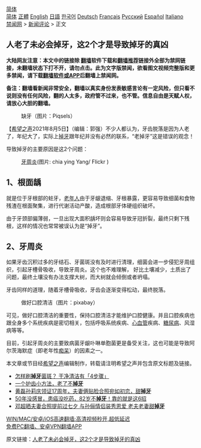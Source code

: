  <!-- 面包屑导航 --> <div class="breadcrumb"><!-- GTranslate: https://gtranslate.io/ -->  <div class="switcher notranslate">  <div class="selected">  <a href="#" onclick="return false;"> 简体</a>  </div>  <div class="option">  <a href="https://www.bannedbook.org" onclick="doGTranslate('zh-CN|zh-CN');jQuery('div.switcher div.selected a').html(jQuery(this).html());return false;" title="简体中文" class="nturl selected"> 简体</a>  <a href="https://www.bannedbook.org/zh-tw/" onclick="doGTranslate('zh-CN|zh-TW');jQuery('div.switcher div.selected a').html(jQuery(this).html());return false;" title="繁體中文" class="nturl"> 正體</a>  <a href="https://www.bannedbook.org/en/" onclick="doGTranslate('zh-CN|en');jQuery('div.switcher div.selected a').html(jQuery(this).html());return false;" title="English" class="nturl"> English</a>  <a href="https://www.bannedbook.org/ja/" onclick="doGTranslate('zh-CN|ja');jQuery('div.switcher div.selected a').html(jQuery(this).html());return false;" title="日本語" class="nturl"> 日語</a>  <a href="https://www.bannedbook.org/ko/" onclick="doGTranslate('zh-CN|ko');jQuery('div.switcher div.selected a').html(jQuery(this).html());return false;" title="한국어" class="nturl"> 한국어</a>  <a href="https://www.bannedbook.org/de/" onclick="doGTranslate('zh-CN|de');jQuery('div.switcher div.selected a').html(jQuery(this).html());return false;" title="Deutsch" class="nturl"> Deutsch</a>  <a href="https://www.bannedbook.org/fr/" onclick="doGTranslate('zh-CN|fr');jQuery('div.switcher div.selected a').html(jQuery(this).html());return false;" title="Français" class="nturl"> Français</a>  <a href="https://www.bannedbook.org/ru/" onclick="doGTranslate('zh-CN|ru');jQuery('div.switcher div.selected a').html(jQuery(this).html());return false;" title="Русский" class="nturl"> Русский</a>  <a href="https://www.bannedbook.org/es/" onclick="doGTranslate('zh-CN|es');jQuery('div.switcher div.selected a').html(jQuery(this).html());return false;" title="Español" class="nturl"> Español</a>  <a href="https://www.bannedbook.org/it/" onclick="doGTranslate('zh-CN|it');jQuery('div.switcher div.selected a').html(jQuery(this).html());return false;" title="Italiano" class="nturl"> Italiano</a>  </div>  </div>      <div class='breadcrumb-sub'><!-- Breadcrumb NavXT 6.3.0 --> <a href="https://www.bannedbook.org/" class="home">禁闻网</a> &gt; <a href="https://www.bannedbook.org/bnews/comments/" class="category">新闻评论</a> &gt; 正文</div></div><h2>人老了未必会掉牙，这2个才是导致掉牙的真凶</h2> <p class="notice"><b>大陆网友注意：本文中的链接除 <a href="https://github.com/bannedbook/fanqiang" >翻墙</a>软件下载和<a href="https://github.com/killgcd/justmysocks/blob/master/README.md">翻墙推荐</a>链接外全部为禁网链接，未翻墙状态下打不开，请勿点击。此为文字版禁闻，欲看图文视频完整版和更多禁闻，请下载<a href="https://github.com/bannedbook/fanqiang">翻墙软件或APP</a>后翻墙上禁闻网。</p><p>备注：翻墙看新闻非常安全，翻墙以真实身份发表敏感言论有一定风险，但只看不说则没有任何风险，翻的人太多，政府管不过来，也不管。信息自由是天赋人权，请放心大胆的翻墙。</b></p>  <div class="entry"> <figure><figcaption>缺牙（图片：Piqsels）</figcaption></figure> <p>【<span class='wp_keywordlink_affiliate'><a href="https://www.soundofhope.org" title="希望之声" target="_blank">希望之声</a></span>2021年8月5日】（编辑：郭强）不少人都认为，牙齿脱落是因为人老了，年纪大了，实际上<a href="https://www.bannedbook.org/bnews/tag/%E6%8E%89%E7%89%99/" class="st_tag internal_tag" rel="tag" title="标签 掉牙 下的日志">掉牙</a>跟年纪并没有必然的联系，“老掉牙”这是错误的观念！</p> <p>导致掉牙的主要原因是这2个问题：</p>  <figure><figcaption><a href="https://www.bannedbook.org/bnews/tag/%e7%89%99%e5%91%a8%e7%82%8e/" class="st_tag internal_tag" rel="tag" title="标签 牙周炎 下的日志">牙周炎</a>(图片: chia ying Yang/ Flickr )</figcaption></figure> <h2>1、根面龋</h2> <p>就是位于牙根部的蛀牙，<a href="https://www.bannedbook.org/bnews/tag/%E8%80%81%E5%B9%B4%E4%BA%BA/" class="st_tag internal_tag" rel="tag" title="标签 老年人 下的日志">老年人</a>由于牙龈退缩、牙根暴露，更容易导致细菌和食物残渣在根面聚集，进行代谢活动产酸，造成根部牙体硬组织破坏。</p> <p>由于牙颈部偏薄弱，一旦出现大面积龋坏则会容易导致牙冠折裂，最终只剩下残根，这样的情况也常常被误认为是“掉牙”。</p>  <h2>2、牙周炎</h2> <p>如果牙齿沉积过多的牙结石、牙菌斑没有及时进行清理，细菌会进一步侵犯牙周组织，引起牙槽骨吸收，导致牙周炎。这个也不难理解， 好比土壤减少，土质出了问题，最终土壤没有办法支撑大树，而大树就会倾倒或者坍塌。</p> <p>牙齿同样的道理，随着牙槽骨吸收，牙齿会逐渐变得松动，最终脱落。</p>  <figure><figcaption>做好口腔清洁（图片：pixabay）</figcaption></figure> <p>可见，做好口腔清洁的重要性，保持口腔清洁才能维护口腔健康。并且口腔疾病也跟全身多个系统疾病是密切相关，包括呼吸系统疾病、<a href="https://www.bannedbook.org/bnews/tag/%E5%BF%83%E8%A1%80%E7%AE%A1/" class="st_tag internal_tag" rel="tag" title="标签 心血管 下的日志">心血管</a>疾病、<a href="https://www.bannedbook.org/bnews/tag/%e7%b3%96%e5%b0%bf%e7%97%85/" class="st_tag internal_tag" rel="tag" title="标签 糖尿病 下的日志">糖尿病</a>、风湿病等等。</p> <p>目前，引起牙周炎的主要致病菌牙龈卟啉单胞菌更是备受关注，这也可能是导致阿尔茨海默症（即老年性<a href="https://www.bannedbook.org/bnews/tag/%E7%97%B4%E5%91%86/" class="st_tag internal_tag" rel="tag" title="标签 痴呆 下的日志">痴呆</a>）的因素之一。</p>  <p>本文章或节目经<a href="https://www.bannedbook.org/bnews/tag/%e5%b8%8c%e6%9c%9b%e4%b9%8b%e5%a3%b0/" class="st_tag internal_tag" rel="tag" title="标签 希望之声 下的日志">希望之声</a>编辑制作，转载请注明希望之声并包含原文标题及链接。 </p> <ul class='op-related-articles' title='相关阅读'> <li><a href='https://www.bannedbook.org/bnews/comments/20210610/1563617.html' target='_blank'>怎样刷<b>掉牙</b>菌斑？ 干净清洁有「4步骤」</a></li> <li><a href='https://www.bannedbook.org/bnews/lifebaike/20210317/1506751.html' target='_blank'>一个护齿小方法，老了不<b>掉牙</b></a></li> <li><a href='https://www.bannedbook.org/bnews/yule/20210309/1501005.html' target='_blank'>黄磊孙莉庆领证17周年，夫妻俩贴脸合照宛如初恋，甜<b>掉牙</b></a></li> <li><a href='https://www.bannedbook.org/bnews/health/20210129/1476973.html' target='_blank'>50年没感冒，患癌没吃药，82岁不<b>掉牙</b>！靠的就是这6招</a></li> <li><a href='https://www.bannedbook.org/bnews/yule/20200825/1385333.html' target='_blank'>邓超晒夫妻合照提前过七夕 与孙俪情侣装秀恩爱 老夫老妻甜<b>掉牙</b></a></li> </ul> <p class="texttj"> <a href="https://github.com/bannedbook/fanqiang/wiki/V2ray%E6%9C%BA%E5%9C%BA" target="_blank">WIN/MAC/安卓/iOS高速翻墙:高清视频秒开,超低延迟</a><br/> <a href="https://github.com/bannedbook/fanqiang/wiki/%E7%A6%81%E9%97%BB%E7%BD%91%E5%AE%89%E5%8D%93%E7%BF%BB%E5%A2%99%E6%96%B0%E9%97%BBAPP" target="_blank">免费PC翻墙、安卓VPN翻墙APP</a></p><p>原文链接：<a class="src_link"  href="https://www.soundofhope.org/post/530987" target="_blank">人老了未必会掉牙，这2个才是导致掉牙的真凶</a></p><a name='sharetosocial'></a>  <div style="margin-bottom:5px;padding-bottom:5px;clear:both"> <div id="archive-pix-1" class="banner-ads"> <!-- AuctionX Display platform tag START --> <div id="26318x728x90x621x_ADSLOT2" clicktrack="%%CLICK_URL_ESC%%"></div> <!-- AuctionX Display platform tag END --> </div> <div id="archive-pix-2" class="banner-ads"> <!-- AuctionX Display platform tag START --> <div id="26315x300x250x621x_ADSLOT2" clicktrack="%%CLICK_URL_ESC%%"></div> <!-- AuctionX Display platform tag END --> </div> </div>  <div id="archive-pix-1" class="banner-ads"> <!-- AuctionX Display platform tag START --> <div id="26318x728x90x621x_ADSLOT3" clicktrack="%%CLICK_URL_ESC%%"></div> <!-- AuctionX Display platform tag END --> </div> </div><!--END ENTRY--> 